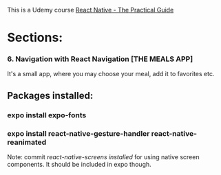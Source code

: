 This is a Udemy course
[React Native - The Practical Guide](https://www.udemy.com/react-native-the-practical-guide/)

# Sections:
 ### 6. Navigation with React Navigation [THE MEALS APP]

It's a small app, where you may choose your meal, add it to favorites etc.




## Packages installed:
### expo install expo-fonts
### expo install react-native-gesture-handler react-native-reanimated 

Note: commit *react-native-screens installed* for using native screen components.
It should be included in expo though.